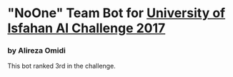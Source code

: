 # "NoOne" Team Bot for [University of Isfahan AI Challenge 2017](http://uiai2017.ir)

### by Alireza Omidi

This bot ranked 3rd in the challenge.
